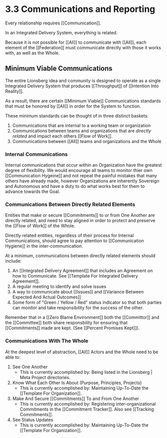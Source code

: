 # 3.3 Communications and Reporting
Every relationship requires [[Communication]]. 

In an Integrated Delivery System, everything is related. 

Because it is not possible for [[All]] to communicate with [[All]], each element of the [[Federation]] must communicate directly with those it works with, as well as the Whole. 

## Minimum Viable Communications
The entire Lionsberg idea and community is designed to operate as a single Integrated Delivery System that produces [[Throughput]] of [[Intention Into Reality]]. 

As a result, there are certain [[Minimum Viable]] Communications standards that must be honored by [[All]] in order for the System to function. 

These minimum standards can be thought of in three distinct baskets: 

1. Communications that are internal to a working team or organization
2. Communications between teams and organizations that are _directly related_ and impact each others [[Flow of Work]]. 
3. Communications between [[All]] teams and organizations and the Whole

### Internal Communications
Internal communications that occur within an Organization have the greatest degree of flexibility. We would encourage all teams to monitor thier own [[Communication Hygeine]] and not repeat the painful mistakes that many others have already made, however Organizations are inherently Sovereign and Autonomous and have a duty to do what works best for them to advance towards the Goal. 

### Communications Between Directly Related Elements
Entities that make or secure [[Commitments]] to or from One Another are directly related, and need to stay aligned in order to protect and preserve the [[Flow of Work]] of the Whole. 

Directly related entities, regardless of their process for Internal Communications, should agree to pay attention to [[Communication Hygiene]] in the inter-communication. 

At a minimum, communications between directly related elements should include: 

1. An [[Integrated Delivery Agreement]] that includes an Agreement on how to Communicate. See [[Template For Integrated Delivery Agreement]].  
2. A regular meeting to identify and solve issues  
3. A way to communicate about [[Issues]] and  [[Variance Between Expected And Actual Outcomes]]   
4. Some form of "Green / Yellow / Red" status indicator so that both parties can monitor and take responsibility for the success of the other.  

Remember that in a [[Zero Blame Environment]] both the [[Committor]] and the [[Committee]] both share responsbility for ensuring that [[Commitments]] made are kept. (See [[Percent Promises Kept]]).   

### Communications With The Whole
At the deepest level of abstraction, [[All]] Actors and the Whole need to be able to:

1. See One Another  
	- This is currently accomplished by: Being listed in the Lionsberg | Meta Project directories.  
2. Know What Each Other Is About  (Purpose, Principles, Projects)   
	- This is currently accomplished by: Maintaining Up-To-Date the [[Template For Organization]].    
3. Make And Secure [[Commitments]] To and From One Another  
	- This is currently accomplished by: Registering inter-organizational Commitments in the [[Commitment Tracker]]. Also see [[Tracking Commitments]].  
4. See Status Updates  
	- This is currently accomplished by: Maintaining Up-To-Date the [[Template For Organization]].  